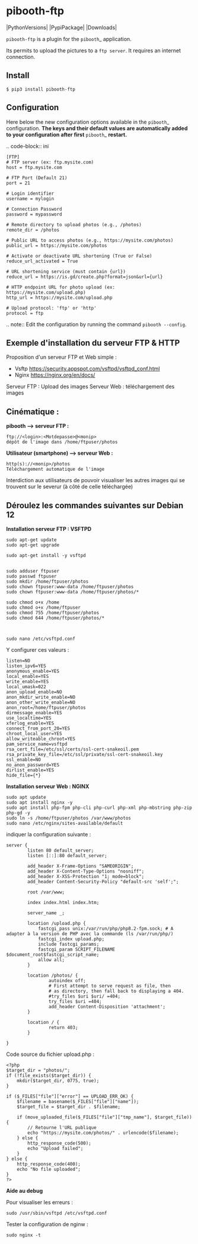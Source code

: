 

pibooth-ftp
===========

|PythonVersions| |PypiPackage| |Downloads|

``pibooth-ftp`` is a plugin for the `pibooth`_ application.

Its permits to upload the pictures to a `ftp server`. It requires an
internet connection.

Install
-------

    $ pip3 install pibooth-ftp

Configuration
-------------

Here below the new configuration options available in the `pibooth`_ configuration.
**The keys and their default values are automatically added to your configuration after first** `pibooth`_ **restart.**

.. code-block:: ini

    [FTP]
    # FTP server (ex: ftp.mysite.com)
    host = ftp.mysite.com

    # FTP Port (Default 21)
    port = 21

    # Login identifier
    username = mylogin

    # Connection Password
    password = mypassword

    # Remote directory to upload photos (e.g., /photos)
    remote_dir = /photos

    # Public URL to access photos (e.g., https://mysite.com/photos)
    public_url = https://mysite.com/photos

    # Activate or deactivate URL shortening (True or False)
    reduce_url_activated = True

    # URL shortening service (must contain {url})
    reduce_url = https://is.gd/create.php?format=json&url={url}

    # HTTP endpoint URL for photo upload (ex: https://mysite.com/upload.php)
    http_url = https://mysite.com/upload.php

    # Upload protocol: 'ftp' or 'http'
    protocol = ftp




.. note:: Edit the configuration by running the command ``pibooth --config``.



Exemple d'installation du serveur FTP & HTTP
-------
Proposition d'un serveur FTP et Web simple :
- Vsftp
    https://security.appspot.com/vsftpd/vsftpd_conf.html
- Nginx
    https://nginx.org/en/docs/

Serveur FTP : Upload des images
Serveur Web : téléchargement des images

Cinématique :
-------
**pibooth --> serveur FTP :**

    ftp://<login>:<Motdepasse>@<monip>
    dépôt de l'image dans /home/ftpuser/photos

**Utilisateur (smartphone) --> serveur Web  :**

    http(s)://<monip>/photos
    Téléchargement automatique de l'image

Interdiction aux utilisateurs de pouvoir visualiser les autres images qui se trouvent sur le severur (à côté de celle téléchargée)

Déroulez les commandes suivantes sur Debian 12
-------
**Installation serveur FTP : VSFTPD**

    sudo apt-get update
    sudo apt-get upgrade

    sudo apt-get install -y vsftpd


    sudo adduser ftpuser
    sudo passwd ftpuser
    sudo mkdir /home/ftpuser/photos
    sudo chown ftpuser:www-data /home/ftpuser/photos
    sudo chown ftpuser:www-data /home/ftpuser/photos/*

    sudo chmod o+x /home
    sudo chmod o+x /home/ftpuser
    sudo chmod 755 /home/ftpuser/photos
    sudo chmod 644 /home/ftpuser/photos/*



    sudo nano /etc/vsftpd.conf

Y configurer ces valeurs :

    listen=NO
    listen_ipv6=YES
    anonymous_enable=YES
    local_enable=YES
    write_enable=YES
    local_umask=022
    anon_upload_enable=NO
    anon_mkdir_write_enable=NO
    anon_other_write_enable=NO
    anon_root=/home/ftpuser/photos
    dirmessage_enable=YES
    use_localtime=YES
    xferlog_enable=YES
    connect_from_port_20=YES
    chroot_local_user=YES
    allow_writeable_chroot=YES
    pam_service_name=vsftpd
    rsa_cert_file=/etc/ssl/certs/ssl-cert-snakeoil.pem
    rsa_private_key_file=/etc/ssl/private/ssl-cert-snakeoil.key
    ssl_enable=NO
    no_anon_password=YES
    dirlist_enable=YES
    hide_file={*}


        
**Installation serveur Web : NGINX**

    sudo apt update
    sudo apt install nginx -y
    sudo apt install php-fpm php-cli php-curl php-xml php-mbstring php-zip php-gd -y
    sudo ln -s /home/ftpuser/photos /var/www/photos
    sudo nano /etc/nginx/sites-available/default

indiquer la configuration suivante : 

    server {
            listen 80 default_server;
            listen [::]:80 default_server;

            add_header X-Frame-Options "SAMEORIGIN";
            add_header X-Content-Type-Options "nosniff";
            add_header X-XSS-Protection "1; mode=block";
            add_header Content-Security-Policy "default-src 'self';";

            root /var/www;

            index index.html index.htm;

            server_name _;

            location /upload.php {
                fastcgi_pass unix:/var/run/php/php8.2-fpm.sock; # A adapter à la version de PHP avec la commande (ls /var/run/php/)
                fastcgi_index upload.php;
                include fastcgi_params;
                fastcgi_param SCRIPT_FILENAME $document_root$fastcgi_script_name;
                allow all;
            }

            location /photos/ {
                    autoindex off;
                    # First attempt to serve request as file, then
                    # as directory, then fall back to displaying a 404.
                    #try_files $uri $uri/ =404;
                    try_files $uri =404;
                    add_header Content-Disposition 'attachment';
            }

            location / {
                    return 403;
            }

    }

Code source du fichier upload.php :

    <?php
    $target_dir = "photos/";
    if (!file_exists($target_dir)) {
        mkdir($target_dir, 0775, true);
    }

    if ($_FILES["file"]["error"] == UPLOAD_ERR_OK) {
        $filename = basename($_FILES["file"]["name"]);
        $target_file = $target_dir . $filename;

        if (move_uploaded_file($_FILES["file"]["tmp_name"], $target_file)) {
            // Retourne l'URL publique
            echo "https://mysite.com/photos/" . urlencode($filename);
        } else {
            http_response_code(500);
            echo "Upload failed";
        }
    } else {
        http_response_code(400);
        echo "No file uploaded";
    }
    ?>

    
**Aide au debug**

Pour visualiser les erreurs : 

    sudo /usr/sbin/vsftpd /etc/vsftpd.conf

Tester la configuration de nginw :

    sudo nginx -t
